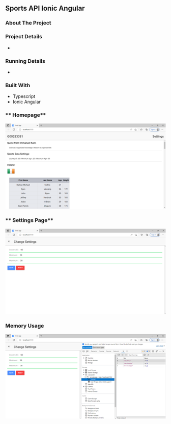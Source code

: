 ## Sports API Ionic Angular


### **About The Project**


### **Project Details**
- 


### **Running Details**
- 

### **Built With**
- Typescript
- Ionic Angular

### ** Homepage**
![Table](/assets/homepage.PNG)

### ** Settings Page**
![Table](/assets/settings.PNG)

### **Memory Usage**
![Table](/assets/memory.PNG)
